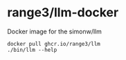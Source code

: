 # range3/llm-docker

Docker image for the simonw/llm

```console
docker pull ghcr.io/range3/llm
./bin/llm --help
```
